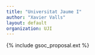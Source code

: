 ```yaml
---
title: "Universitat Jaume I"
author: "Xavier Valls"
layout: default
organization: UJI
---
```


{% include gsoc_proposal.ext %}
